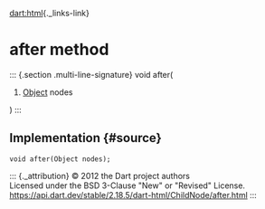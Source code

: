 [dart:html](../../dart-html/dart-html-library){._links-link}

after method
============

::: {.section .multi-line-signature}
void after(

1.  [Object](../../dart-core/object-class) nodes

)
:::

Implementation {#source}
--------------

``` {.language-dart data-language="dart"}
void after(Object nodes);
```

::: {._attribution}
© 2012 the Dart project authors\
Licensed under the BSD 3-Clause \"New\" or \"Revised\" License.\
<https://api.dart.dev/stable/2.18.5/dart-html/ChildNode/after.html>
:::
